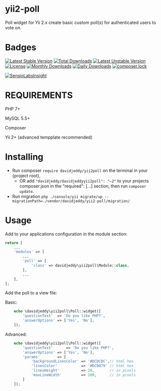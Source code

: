 # yii2-poll
Poll widget for Yii 2.x create basic custom poll(s) for authenticated users to vote on.

# Badges
[![Latest Stable Version](https://poser.pugx.org/davidjeddy/yii2-poll/v/stable?format=flat-square)](https://packagist.org/packages/davidjeddy/yii2-poll)
[![Total Downloads](https://poser.pugx.org/davidjeddy/yii2-poll/downloads)](https://packagist.org/packages/davidjeddy/yii2-poll)
[![Latest Unstable Version](https://poser.pugx.org/davidjeddy/yii2-poll/v/unstable?format=flat-square)](https://packagist.org/packages/davidjeddy/yii2-poll)
[![License](https://poser.pugx.org/davidjeddy/yii2-poll/license?format=flat-square)](https://packagist.org/packages/davidjeddy/yii2-poll)
[![Monthly Downloads](https://poser.pugx.org/davidjeddy/yii2-poll/d/monthly?format=flat-square)](https://packagist.org/packages/davidjeddy/yii2-poll)
[![Daily Downloads](https://poser.pugx.org/davidjeddy/yii2-poll/d/daily?format=flat-square)](https://packagist.org/packages/davidjeddy/yii2-poll)
[![composer.lock](https://poser.pugx.org/davidjeddy/yii2-poll/composerlock?format=flat-square)](https://packagist.org/packages/davidjeddy/yii2-poll)

[![SensioLabsInsight](https://insight.sensiolabs.com/projects/0137c455-b0f7-482b-982e-182521bc2a11/big.png)](https://insight.sensiolabs.com/projects/0137c455-b0f7-482b-982e-182521bc2a11)

# REQUIREMENTS
PHP 7+

MySQL 5.5+

Composer

Yii 2+ (advanced tempplate recommended)

# Installing
- Run composer `require davidjeddy/yii2poll` on the terminal in your {project root},
    - OR add `"davidjeddy/davidjeddyyii2poll": "~2"` to your projects composer.json in the "required": [...] section, then run `composer update`.
- Run migration `php ./console/yii migrate/up --migrationPath=./vendor/davidjeddy/yii2-poll/migration/`

# Usage
Add to your applications configuration in the module section:

```PHP
return [
    ...
    'modules' => [
        ...
        'poll' => [
            'class' => davidjeddy\yii2poll\Module::class,
        ],
        ...
    ],
];

```

Add the poll to a view file:

Basic:
```PHP
    echo \davidjeddy\yii2poll\Poll::widget([
        'questionText'  => 'Do you like PHP?',
        'answerOptions' => ['Yes', 'No'],
    ]);
```

Advanced:
```PHP
    echo \davidjeddy\yii2poll\Poll::widget([
        'questionText'      => 'Do you like PHP?',
        'answerOptions' => ['Yes', 'No'],
        'params'        => [
            'backgroundLinesColor' => '#DCDCDC',// html hex
            'linesColor'           => '#DC0079' // html hex
            'linesHeight'          => 20,       // in pixels
            'maxLineWidth'         => 200,      // in pixels
        ]
    ]);
```
